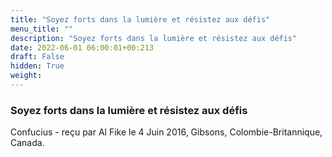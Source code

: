 ```yaml
---
title: "Soyez forts dans la lumière et résistez aux défis"
menu_title: ""
description: "Soyez forts dans la lumière et résistez aux défis"
date: 2022-06-01 06:00:01+00:213
draft: False
hidden: True
weight:
---
```

### Soyez forts dans la lumière et résistez aux défis

Confucius - reçu par Al Fike le 4 Juin 2016, Gibsons, Colombie-Britannique, Canada.



